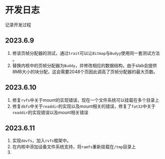 # 开发日志

记录开发过程

## 2023.6.9

1. 修该页帧分配器的测试，通过`trait`可以让`Bitmap`与`Budyy`使用同一套测试方法 。
2. 替换内核中的页帧分配器为`Buddy`，并修改相应的数据结构，由于slab会提供8MB大小的块分配，这会需要2048个页因此调高了页帧分配器的最大页数。

## 2023.6.10

1. 修复`rvfs`中关于mount的实现错误，现在一个文件系统可以挂载在多个目录上
2. 修复`dbfs`中关于`readdir`的实现以及mount相关的错误，修复了`fat32`中关于`readdir`的实现错误以及mount相关错误

## 2023.6.11

1. 实现`devfs`，加入`rvfs`框架中。
2. 在内核中添加设备文件系统支持，将`ramfs`重新挂载在`/tmp`目录上
3. 